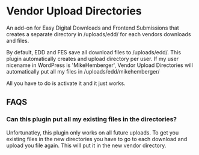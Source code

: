 # Vendor Upload Directories #

An add-on for Easy Digital Downloads and Frontend Submissions that creates a separate directory in /uploads/edd/ for each vendors downloads and files.

By default, EDD and FES save all download files to /uploads/edd/.  This plugin automatically creates and upload directory per user.  If my user nicename in WordPress is 'MikeHemberger', Vendor Upload Directories will automatically put all my files in /uploads/edd/mikehemberger/

All you have to do is activate it and it just works.

## FAQS ##

### Can this plugin put all my existing files in the directories? ###

Unfortunatley, this plugin only works on all future uploads. To get you existing files in the new directories you have to go to each download and upload you file again. This will put it in the new vendor directory.